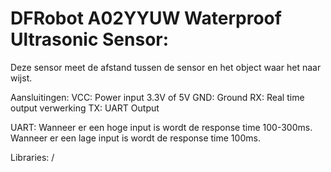 # DFRobot A02YYUW Waterproof Ultrasonic Sensor:
Deze sensor meet de afstand tussen de sensor en het object waar het naar wijst.

Aansluitingen:
  VCC: Power input 3.3V of 5V
  GND: Ground
  RX: Real time output verwerking
  TX: UART Output
  
  UART: 
    Wanneer er een hoge input is wordt de response time 100-300ms.
    Wanneer er een lage input is wordt de response time 100ms.
    
Libraries:
  /
